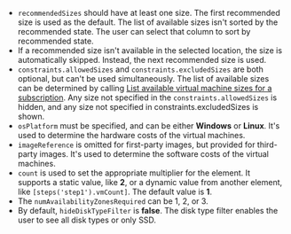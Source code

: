 - `recommendedSizes` should have at least one size. The first recommended size is used as the default. The list of available sizes isn't sorted by the recommended state. The user can select that column to sort by recommended state.
- If a recommended size isn't available in the selected location, the size is automatically skipped. Instead, the next recommended size is used.
- `constraints.allowedSizes` and `constraints.excludedSizes` are both optional, but can't be used simultaneously. The list of available sizes can be determined by calling [List available virtual machine sizes for a subscription](https://docs.microsoft.com/en-us/rest/api/compute/virtualmachines/virtualmachines-list-sizes-region). Any size not specified in the `constraints.allowedSizes` is hidden, and any size not specified in constraints.excludedSizes is shown.
- `osPlatform` must be specified, and can be either **Windows** or **Linux**. It's used to determine the hardware costs of the virtual machines.
- `imageReference` is omitted for first-party images, but provided for third-party images. It's used to determine the software costs of the virtual machines.
- `count` is used to set the appropriate multiplier for the element. It supports a static value, like **2**, or a dynamic value from another element, like `[steps('step1').vmCount]`. The default value is **1**.
- The `numAvailabilityZonesRequired` can be 1, 2, or 3.
- By default, `hideDiskTypeFilter` is **false**. The disk type filter enables the user to see all disk types or only SSD.
